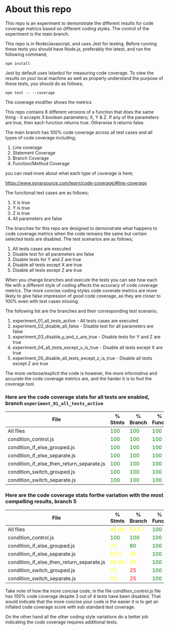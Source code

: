 # About this repo

This repo is an experiment to demonstrate the different results for code coverage metrics based on different coding styles. The control of the experiment is the main branch.

This repo is in Node/Javascript, and uses Jest for testing. Before running these tests you should have Node.js, preferably the latest, and run the following command;

`npm install`

Jest by default uses Istanbul for measuring code coverage. To view the results on your local machine as well as properly understand the purpose of these tests, you should do as follows;

`npm test -- --coverage`

The coverage modifier shows the metrics

This repo contains 6 different versions of a function that does the same thing - it accepts 3 boolean parameters; X, Y & Z. If any of the parameters are true, then each function returns true. Otherwise it returns false.

The main branch has 100% code coverage across all test cases and all types of code coverage including;

1. Line coverage
1. Statement Coverage
1. Branch Coverage
1. Function/Method Coverage

you can read more about what each type of coverage is here;

https://www.sonarsource.com/learn/code-coverage/#line-coverage

The functional test cases are as follows;

1. X is true
1. Y is true
1. Z is true
1. All parameters are false

The branches for this repo are designed to demonstrate what happens to code coverage metrics when the code remains the same but certain selected tests are disabled. The test scenarios are as follows;

1. All tests cases are executed
1. Disable test for all parameters are false
1. Disable tests for Y and Z are true
1. Disable all tests except X are true
1. Disable all tests except Z are true

When you change branches and execute the tests you can see how each file with a different style of coding affects the accuracy of code coverage metrics. The more concise coding styles code coverate metrics are more likely to give false impression of good code coverage, as they are closer to 100% even with test cases missing.

The following list are the branches and their corresponding test scenario;

1. experiment_01_all_tests_active - All tests cases are executed
1. experiment_02_disable_all_false - Disable test for all parameters are false
1. experiment_03_disable_y_and_z_are_true - Disable tests for Y and Z are true
1. experiment_04_all_tests_except_x_is_true - Disable all tests except X are true
1. experiment_05_disable_all_tests_except_z_is_true - Disable all tests except Z are true

The more verbose/explicit the code is however, the more informative and accurate the code coverage metrics are, and the harder it is to fool the coverage tool.

### Here are the code coverage stats for all tests are enabled, branch `experiment_01_all_tests_active`

| File                                      | % Stmts                              | % Branch                             | % Funcs                              | % Lines                              | Uncovered Line #s |
| ----------------------------------------- | ------------------------------------ | ------------------------------------ | ------------------------------------ | ------------------------------------ | ----------------- |
| All files                                 | <span style="color:green">100</span> | <span style="color:green">100</span> | <span style="color:green">100</span> | <span style="color:green">100</span> |
| condition_control.js                      | <span style="color:green">100</span> | <span style="color:green">100</span> | <span style="color:green">100</span> | <span style="color:green">100</span> |
| condition_if_else_grouped.js              | <span style="color:green">100</span> | <span style="color:green">100</span> | <span style="color:green">100</span> | <span style="color:green">100</span> |
| condition_if_else_separate.js             | <span style="color:green">100</span> | <span style="color:green">100</span> | <span style="color:green">100</span> | <span style="color:green">100</span> |
| condition_if_else_then_return_separate.js | <span style="color:green">100</span> | <span style="color:green">100</span> | <span style="color:green">100</span> | <span style="color:green">100</span> |
| condition_switch_grouped.js               | <span style="color:green">100</span> | <span style="color:green">100</span> | <span style="color:green">100</span> | <span style="color:green">100</span> |
| condition_switch_separate.js              | <span style="color:green">100</span> | <span style="color:green">100</span> | <span style="color:green">100</span> | <span style="color:green">100</span> |

### Here are the code coverage stats forthe variation with the most compelling results, branch 5

| File                                      | % Stmts                                 | % Branch                                | % Funcs                              | % Lines                                 | Uncovered Line #s                      |
| ----------------------------------------- | --------------------------------------- | --------------------------------------- | ------------------------------------ | --------------------------------------- | -------------------------------------- |
| All files                                 | <span style="color:yellow">66.66</span> | <span style="color:yellow">53.57</span> | <span style="color:green">100</span> | <span style="color:yellow">66.66</span> |
| condition_control.js                      | <span style="color:green">100</span>    | <span style="color:green">100</span>    | <span style="color:green">100</span> | <span style="color:green">100</span>    |
| condition_if_else_grouped.js              | <span style="color:yellow">75</span>    | <span style="color:green">80</span>     | <span style="color:green">100</span> | <span style="color:yellow">75</span>    | <span style="color:red">5</span>       |
| condition_if_else_separate.js             | <span style="color:yellow">62.5</span>  | <span style="color:yellow">50</span>    | <span style="color:green">100</span> | <span style="color:yellow">62.5</span>  | <span style="color:red">3,5,9</span>   |
| condition_if_else_then_return_separate.js | <span style="color:yellow">66.66</span> | <span style="color:yellow">50</span>    | <span style="color:green">100</span> | <span style="color:yellow">66.66</span> | <span style="color:red">4,6,10 </span> |
| condition_switch_grouped.js               | <span style="color:yellow">75</span>    | <span style="color:red">25</span>       | <span style="color:green">100</span> | <span style="color:yellow">75</span>    | <span style="color:red">8 </span>      |
| condition_switch_separate.js              | <span style="color:yellow">50</span>    | <span style="color:red">25</span>       | <span style="color:green">100</span> | <span style="color:yellow">50</span>    | <span style="color:red">4-6,10</span>  |

Take note of how the more concise code, in the file condition_control.js file has 100% code coverage despite 3 out of 4 tests have been disabled. That would indicate that the more concise your code is the easier it is to get an inflated code coverage score with sub standard test coverage.

On the other hand all the other coding style variations do a better job indicating the code coverage requires additional tests.
